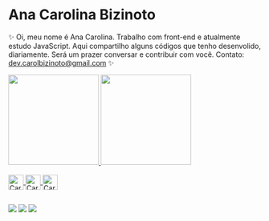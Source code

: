 # Ana Carolina Bizinoto

✨ 
Oi, meu nome é Ana Carolina.
Trabalho com front-end e
atualmente estudo JavaScript.
Aqui compartilho alguns códigos que tenho desenvolido, diariamente.
Será um prazer conversar e contribuir com você.
Contato: dev.carolbizinoto@gmail.com
✨

<div>
  <a href="https://github.com/anacarolbizinoto">
  <img height="180em" src="https://github-readme-stats.vercel.app/api?username=anacarolbizinoto&show_icons=true&theme=dark&include_all_commits=true&count_private=true"/>
  <img height="180em" src="https://github-readme-stats.vercel.app/api/top-langs/?username=anacarolbizinoto&layout=compact&langs_count=7&theme=dark"/>
</div>
  
  
<div style="display: inline_block"><br>
     <img align="center" alt="Carol-HTML" height="30" src="https://cdn.jsdelivr.net/gh/devicons/devicon/icons/html5/html5-original-wordmark.svg">
     <img align="center" alt="Carol-CSS" height="30" src="https://cdn.jsdelivr.net/gh/devicons/devicon/icons/css3/css3-original-wordmark.svg">
     <img align="center" alt="Carol-JS" height="30" src="https://cdn.jsdelivr.net/gh/devicons/devicon/icons/javascript/javascript-original.svg">
</div>
  
  ##
  
<div> 
  <a href="https://discord.gg/VvZMKtC6" target="_blank"><img src="https://img.shields.io/badge/Discord-7289DA?style=for-the-badge&logo=discord&logoColor=white" target="_blank"></a> 
  <a href = "mailto:dev.carolbizinoto@gmail.com"><img src="https://img.shields.io/badge/Gmail-D14836?style=for-the-badge&logo=gmail&logoColor=white" target="_blank"></a>
  <a href="https://www.linkedin.com/in/ana-carolina-bizinoto/" target="_blank"><img src="https://img.shields.io/badge/-LinkedIn-%230077B5?style=for-the-badge&logo=linkedin&logoColor=white" target="_blank"></a> 
  </div>
